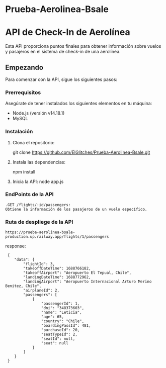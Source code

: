 # Prueba-Aerolinea-Bsale

# API de Check-In de Aerolínea

Esta API proporciona puntos finales para obtener información sobre vuelos y pasajeros en el sistema de check-in de una aerolínea.

## Empezando

Para comenzar con la API, sigue los siguientes pasos:

### Prerrequisitos

Asegúrate de tener instalados los siguientes elementos en tu máquina:

- Node.js (versión v14.18.1)
- MySQL 

### Instalación

1. Clona el repositorio:

   git clone https://github.com/ElGlitches/Prueba-Aerolinea-Bsale.git

2. Instala las dependencias:

    npm install

3. Inicia la API:
    node app.js

### EndPoints de la API
    .GET /flights/:id/passengers: 
    Obtiene la información de los pasajeros de un vuelo específico.

### Ruta de despliege de la API
    https://prueba-aerolinea-bsale-production.up.railway.app/flights/1/passengers

response:
```
 {
    "data": {
        "flightId": 3,
        "takeoffDateTime": 1688766182,
        "takeoffAirport": "Aeropuerto El Tepual, Chile",
        "landingDateTime": 1688772962,
        "landingAirport": "Aeropuerto Internacional Arturo Merino Benitez, Chile",
        "airplaneId": 2,
        "passengers": [
            {
                "passengerId": 1,
                "dni": "348373603",
                "name": "Leticia",
                "age": 65,
                "country": "Chile",
                "boardingPassId": 481,
                "purchaseId": 20,
                "seatTypeId": 2,
                "seatId": null,
                "seat": null
            }
        ]
    }
 }
```